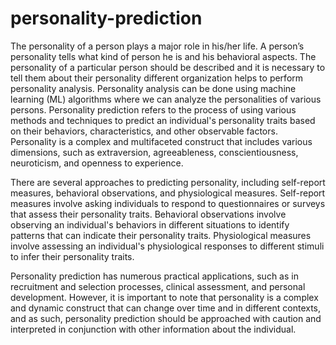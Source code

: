 # personality-prediction

The personality of a person plays a major role in his/her life. A person’s personality tells what kind of person he is and his 
behavioral aspects. The personality of a particular person should be described and it is necessary to tell them about their personality 
different organization helps to perform personality analysis. Personality analysis can be done using machine learning (ML) algorithms 
where we can analyze the personalities of various persons.
Personality prediction refers to the process of using various methods and techniques to predict an individual's personality traits based on their behaviors, characteristics, and other observable factors. Personality is a complex and multifaceted construct that includes various dimensions, such as extraversion, agreeableness, conscientiousness, neuroticism, and openness to experience.

There are several approaches to predicting personality, including self-report measures, behavioral observations, and physiological measures. Self-report measures involve asking individuals to respond to questionnaires or surveys that assess their personality traits. Behavioral observations involve observing an individual's behaviors in different situations to identify patterns that can indicate their personality traits. Physiological measures involve assessing an individual's physiological responses to different stimuli to infer their personality traits.

Personality prediction has numerous practical applications, such as in recruitment and selection processes, clinical assessment, and personal development. However, it is important to note that personality is a complex and dynamic construct that can change over time and in different contexts, and as such, personality prediction should be approached with caution and interpreted in conjunction with other information about the individual.
